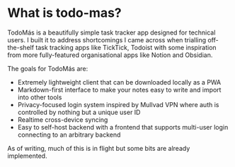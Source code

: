 # What is todo-mas?

TodoMás is a beautifully simple task tracker app designed for technical users. I built it to address shortcomings I came across when trialling off-the-shelf task tracking apps like TickTick, Todoist with some inspiration from more fully-featured organisational apps like Notion and Obsidian.

The goals for TodoMás are:

- Extremely lightweight client that can be downloaded locally as a PWA
- Markdown-first interface to make your notes easy to write and import into other tools
- Privacy-focused login system inspired by Mullvad VPN where auth is controlled by nothing but a unique user ID
- Realtime cross-device syncing
- Easy to self-host backend with a frontend that supports multi-user login connecting to an arbitrary backend

As of writing, much of this is in flight but some bits are already implemented.
